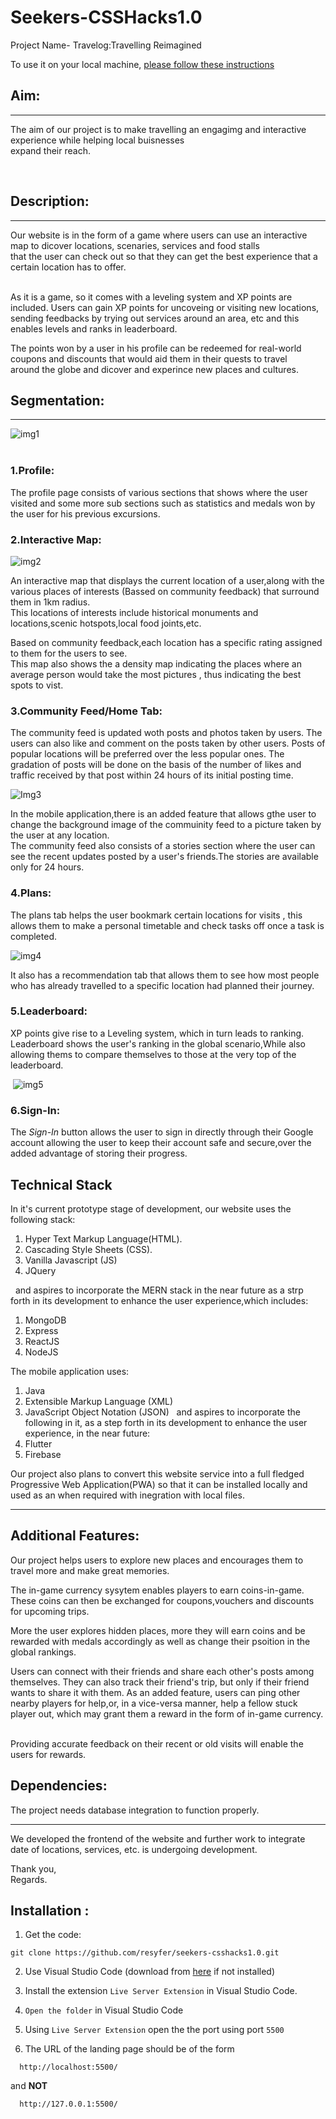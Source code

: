 # Seekers-CSSHacks1.0
Project Name- Travelog:Travelling Reimagined

To use it on your local machine, [please follow these instructions](#installation)
## Aim:
---  
The aim of our project is to make travelling an engagimg and interactive experience  while helping local buisnesses  
expand their reach.
 
&nbsp;  
## Description:
---
Our website is in the form of a game where users can use an interactive map to dicover locations, scenaries, services and food stalls  
that the user can check out so that they can get the best experience that a certain location has to offer.  
&nbsp;&nbsp;  

As it is a game, so it comes with a leveling system and XP points are included. Users can gain XP points for uncoveing or visiting new locations,  
sending feedbacks by trying out services around an area, etc and this enables levels and ranks in leaderboard.  

The points won by a user in his profile can be redeemed for real-world coupons and discounts that would aid them in their quests to travel  
around the globe and dicover and experince new places and cultures.
  
## Segmentation:
---
![img1](https://user-images.githubusercontent.com/77690532/107870679-77588c00-6ec0-11eb-9de7-824a7c90835f.jpg)  
&nbsp;  

### 1.Profile:  

The profile page consists of various sections that shows where the user visited and some more sub sections such as statistics and medals won by the user for his previous excursions.&nbsp;  

### 2.Interactive Map:  

![img2](https://user-images.githubusercontent.com/77690532/107871526-7d526b00-6ec8-11eb-997f-a9d32dcf4bfc.png)&nbsp;  

An interactive map that displays the current location of a user,along with the various  places of interests (Bassed on community feedback) that surround them in 1km radius.  
This locations of interests include historical monuments and locations,scenic hotspots,local food joints,etc.  

Based on community feedback,each location has a specific rating assigned to them for the users to see.  
This map also shows the a density map indicating  the places where an average person would take the most pictures , thus indicating the best spots to vist.    

### 3.Community Feed/Home Tab:  

The community feed is updated woth posts and photos taken by users. The users can also like and comment on the posts taken by other users. Posts of popular locations will be preferred over the less popular ones. The gradation of posts will be done on the basis of the number of likes and traffic received by that post within 24 hours of its initial posting time.&nbsp;  

![Img3](https://user-images.githubusercontent.com/77690532/107871770-9d832980-6eca-11eb-913e-c1184b77d03e.png)&nbsp;  

In the mobile application,there is an added feature that allows gthe user to change the background image of the commuinity feed to a picture taken by the user at any location.  
The community feed also consists of a stories section where the user can see the recent updates posted by a user's friends.The stories are available only for 24 hours.&nbsp;  


### 4.Plans:  

The plans tab helps the user bookmark certain locations for visits , this allows them to make a personal timetable and check tasks off once a task is completed.  
  
  ![img4](https://user-images.githubusercontent.com/77690532/107871937-23ec3b00-6ecc-11eb-81a1-16b4555cbe96.png)  

  It also has a recommendation tab that allows them to see how most people who has already travelled to a specific location had planned their journey.  
  ### 5.Leaderboard:  

  XP points give rise to a Leveling system, which in turn leads to ranking.  
  Leaderboard shows the user's ranking in the global scenario,While also allowing thems to compare themselves to those at the very top of the leaderboard.  
    
&nbsp;![img5](https://user-images.githubusercontent.com/77690532/107872016-0b305500-6ecd-11eb-98e3-aefd81ab6190.png)
&nbsp;  

### 6.Sign-In:  

The *Sign-In* button allows the user to sign in directly through their Google account allowing the user to keep their account safe and secure,over the added advantage of storing their progress.&nbsp;&nbsp;  

## Technical Stack

In it's current prototype stage of development, our website uses the following stack:
1. Hyper Text Markup Language(HTML).
2. Cascading Style Sheets (CSS).
3. Vanilla Javascript (JS)
4. JQuery

&nbsp;&nbsp;and aspires to incorporate the MERN stack in the near future as a strp forth in its development to enhance the user experience,which includes:&nbsp;
 1. MongoDB
 2. Express
 3. ReactJS
 4. NodeJS
&nbsp;

The mobile application uses:&nbsp;

1. Java
2. Extensible Markup Language (XML)
3. JavaScript Object Notation (JSON)
&nbsp;
and aspires to incorporate the following in it, as a step forth in its development to enhance the user experience, in the near future:&nbsp;
 1. Flutter
 2. Firebase
 &nbsp;  

 Our project also plans to convert this website service into a full fledged Progressive Web Application(PWA) so that it can be installed locally and used as an when required with inegration with local files.
 &nbsp;&nbsp;  

---
## Additional Features:  

Our project helps users to explore new places and encourages them to travel more and make great memories. 
&nbsp;&nbsp;  

The in-game currency sysytem enables players to earn coins-in-game. These coins can then be exchanged for coupons,vouchers and discounts for upcoming trips.
&nbsp;  

More the user explores hidden places, more they will earn coins and be rewarded with medals accordingly as well as change their psoition in the global rankings.
&nbsp;  

Users can connect with their friends and share each other's posts among themselves. They can also track their friend's trip, but only if their friend wants to share it with them. As an added feature, users can ping other nearby players for help,or, in a vice-versa manner, help a fellow stuck player out, which may grant them a reward in the form of in-game currency.
&nbsp;  

Providing accurate feedback on their recent or old visits will enable the users for rewards.
&nbsp;  
## Dependencies:  

The project needs database integration to function properly.&nbsp;  

---  
  
  We developed the frontend of the website and further work to integrate date of locations, services, etc. is undergoing development.&nbsp;  
    
Thank you,&nbsp;  
Regards.
&nbsp; &nbsp;&nbsp;  
## Installation :

1. Get the code:
  ```
  git clone https://github.com/resyfer/seekers-csshacks1.0.git
  ```

2. Use Visual Studio Code (download from [here](https://code.visualstudio.com/) if not installed)

3. Install the extension `Live Server Extension` in Visual Studio Code.

4. `Open the folder` in Visual Studio Code

5. Using `Live Server Extension` open the the port using port `5500`

6. The URL of the landing page should be of the form
```
  http://localhost:5500/
```

and **NOT**

```
  http://127.0.0.1:5500/
```